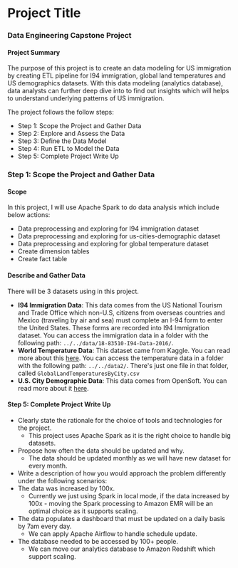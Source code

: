 # Project Title
### Data Engineering Capstone Project

#### Project Summary
The purpose of this project is to create an data modeling for US immigration by creating ETL pipeline for I94 immigration, global land temperatures and US demographics datasets. With this data modeling (analytics database), data analysts can further deep dive into to find out insights which will helps to understand underlying patterns of US immigration. 

The project follows the follow steps:
* Step 1: Scope the Project and Gather Data
* Step 2: Explore and Assess the Data
* Step 3: Define the Data Model
* Step 4: Run ETL to Model the Data
* Step 5: Complete Project Write Up

### Step 1: Scope the Project and Gather Data

#### Scope 
In this project, I will use Apache Spark to do data analysis which include below actions:
- Data preprocessing and exploring for I94 immigration dataset
- Data preprocessing and exploring for us-cities-demographic dataset
- Data preprocessing and exploring for global temperature dataset
- Create dimension tables
- Create fact table

#### Describe and Gather Data 
There will be 3 datasets using in this project.
- **I94 Immigration Data**: This data comes from the US National Tourism and Trade Office which non-U.S, citizens from overseas countries and Mexico (traveling by air and sea) must complete an I-94 form to enter the United States. These forms are recorded into I94 Immigration dataset.
You can access the immigration data in a folder with the following path: `../../data/18-83510-I94-Data-2016/`.
- **World Temperature Data**: This dataset came from Kaggle. You can read more about this [here](https://www.kaggle.com/datasets/berkeleyearth/climate-change-earth-surface-temperature-data).
You can access the temperature data in a folder with the following path: `../../data2/`. There's just one file in that folder, called `GlobalLandTemperaturesByCity.csv`
- **U.S. City Demographic Data**: This data comes from OpenSoft. You can read more about it [here](https://public.opendatasoft.com/explore/dataset/us-cities-demographics/export/).

#### Step 5: Complete Project Write Up
* Clearly state the rationale for the choice of tools and technologies for the project.
    - This project uses Apache Spark as it is the right choice to handle big datasets.
* Propose how often the data should be updated and why.
    - The data should be updated monthly as we will have new dataset for every month.
* Write a description of how you would approach the problem differently under the following scenarios:
 * The data was increased by 100x.
     - Currently we just using Spark in local mode, if the data increased by 100x - moving the Spark processing to Amazon EMR will be an optimal choice as it supports scaling.
 * The data populates a dashboard that must be updated on a daily basis by 7am every day.
     - We can apply Apache Airflow to handle schedule update.
 * The database needed to be accessed by 100+ people.
     - We can move our analytics database to Amazon Redshift which support scaling.
